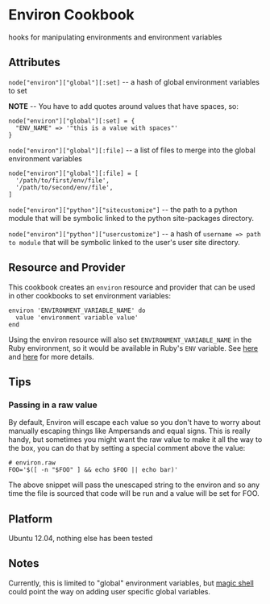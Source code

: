 # Environ Cookbook

hooks for manipulating environments and environment variables

## Attributes

`node["environ"]["global"][:set]` -- a hash of global environment variables to set

**NOTE** -- You have to add quotes around values that have spaces, so:

    node["environ"]["global"][:set] = {
      "ENV_NAME" => '"this is a value with spaces"'
    }

`node["environ"]["global"][:file]` -- a list of files to merge into the global environment variables

    node["environ"]["global"][:file] = [
      '/path/to/first/env/file',
      '/path/to/second/env/file',
    ]

`node["environ"]["python"]["sitecustomize"]` -- the path to a python module that will be symbolic linked to the python site-packages directory.

`node["environ"]["python"]["usercustomize"]` -- a hash of `username => path to module` that will be symbolic linked to the user's user site directory.

## Resource and Provider

This cookbook creates an `environ` resource and provider that can be used in other cookbooks to set environment variables:

    environ 'ENVIRONMENT_VARIABLE_NAME' do
      value 'environment variable value'
    end

Using the environ resource will also set `ENVIRONMENT_VARIABLE_NAME` in the Ruby environment, so it would be available in Ruby's `ENV` variable. See [here](https://github.com/customink-webops/magic_shell) and [here](http://stackoverflow.com/questions/6284517/how-can-you-use-a-chef-recipe-to-set-an-environment-variable) for more details.

## Tips

### Passing in a raw value

By default, Environ will escape each value so you don't have to worry about manually escaping things like Ampersands and equal signs. This is really handy, but sometimes you might want the raw value to make it all the way to the box, you can do that by setting a special comment above the value:


    # environ.raw
    FOO='$([ -n "$FOO" ] && echo $FOO || echo bar)'

The above snippet will pass the unescaped string to the environ and so any time the file is sourced that code will be run and a value will be set for FOO.


## Platform

Ubuntu 12.04, nothing else has been tested

## Notes

Currently, this is limited to "global" environment variables, but [magic shell](https://github.com/customink-webops/magic_shell) could point the way on adding user specific global variables.

